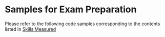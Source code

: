 # Samples for Exam Preparation

Please refer to the following code samples corresponding to the contents listed in [Skills Measured](../docs/README.md)
